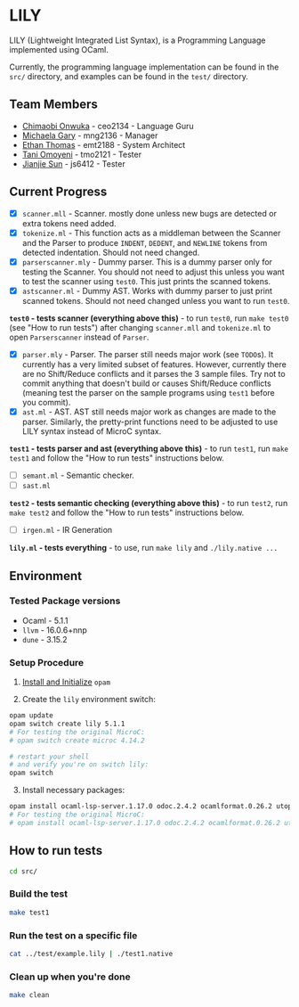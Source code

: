 # LILY

LILY (Lightweight Integrated List Syntax), is a Programming Language implemented using OCaml.

Currently, the programming language implementation can be found in the `src/` directory, and examples can be found in the `test/` directory.

## Team Members

- [Chimaobi Onwuka](https://github.com/chimaobionwuka) - ceo2134 - Language Guru
- [Michaela Gary](https://github.com/michaelagary) - mng2136 - Manager
- [Ethan Thomas](https://github.com/ethmth) - emt2188 - System Architect
- [Tani Omoyeni](https://github.com/tmo2121) - tmo2121 - Tester
- [Jianjie Sun](https://github.com/cszswx) - js6412 - Tester


## Current Progress

- [x] `scanner.mll` - Scanner. mostly done unless new bugs are detected or extra tokens need added.
- [x] `tokenize.ml` - This function acts as a middleman between the Scanner and the Parser to produce `INDENT`, `DEDENT`, and `NEWLINE` tokens from detected indentation. Should not need changed.
- [x] `parserscanner.mly` - Dummy parser. This is a dummy parser only for testing the Scanner. You should not need to adjust this unless you want to test the scanner using `test0`. This just prints the scanned tokens.
- [x] `astscanner.ml` - Dummy AST. Works with dummy parser to just print scanned tokens. Should not need changed unless you want to run `test0`.

**`test0` - tests scanner (everything above this)** - to run `test0`, run `make test0` (see "How to run tests") after changing `scanner.mll` and `tokenize.ml` to open `Parserscanner` instead of `Parser`.

- [x] `parser.mly` - Parser. The parser still needs major work (see `TODO`s). It currently has a very limited subset of features. However, currently there are no Shift/Reduce conflicts and it parses the 3 sample files. Try not to commit anything that doesn't build or causes Shift/Reduce conflicts (meaning test the parser on the sample programs using `test1` before you commit).
- [x] `ast.ml` - AST. AST still needs major work as changes are made to the parser. Similarly, the pretty-print functions need to be adjusted to use LILY syntax instead of MicroC syntax.

**`test1` - tests parser and ast (everything above this)** - to run `test1`, run `make test1` and follow the "How to run tests" instructions below.

- [ ] `semant.ml` - Semantic checker.
- [ ] `sast.ml`

**`test2` - tests semantic checking (everything above this)** - to run `test2`, run `make test2` and follow the "How to run tests" instructions below.


- [ ] `irgen.ml` - IR Generation
 
**`lily.ml` - tests everything** - to use, run `make lily` and `./lily.native ...`

## Environment

### Tested Package versions
- Ocaml - 5.1.1
- `llvm` - 16.0.6+nnp
- `dune` - 3.15.2

### Setup Procedure
1. [Install and Initialize](https://ocaml.org/docs/installing-ocaml) `opam`

2. Create the `lily` environment switch:
```sh
opam update
opam switch create lily 5.1.1
# For testing the original MicroC:
# opam switch create microc 4.14.2

# restart your shell
# and verify you're on switch lily:
opam switch
```

3. Install necessary packages:

```sh
opam install ocaml-lsp-server.1.17.0 odoc.2.4.2 ocamlformat.0.26.2 utop.2.14.0 dune.3.15.2 llvm.16.0.6+nnp
# For testing the original MicroC:
# opam install ocaml-lsp-server.1.17.0 odoc.2.4.2 ocamlformat.0.26.2 utop.2.14.0 dune.3.15.2 llvm.14.0.6
```

## How to run tests

```sh
cd src/
```

### Build the test

```sh
make test1
```

### Run the test on a specific file

```sh
cat ../test/example.lily | ./test1.native
```

### Clean up when you're done

```sh
make clean
```